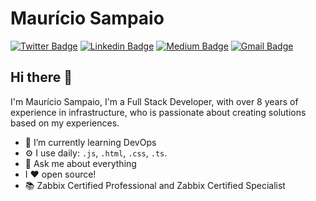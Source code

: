 # Maurício Sampaio 
[![Twitter Badge](https://img.shields.io/badge/-@mausampaio-1ca0f1?style=flat-square&labelColor=1ca0f1&logo=twitter&logoColor=white&link=https://twitter.com/mausampaio)](https://twitter.com/_Kunal_Raghav_) [![Linkedin Badge](https://img.shields.io/badge/-mausampaio-blue?style=flat-square&logo=Linkedin&logoColor=white&link=https://www.linkedin.com/in/mausampaio/)](https://www.linkedin.com/in/mausampaio/) [![Medium Badge](https://img.shields.io/badge/-@mausampaio-black?style=flat-square&labelColor=000000&logo=Medium&link=https://medium.com/@mausampaio/)](https://medium.com/@mausampaio/)
[![Gmail Badge](https://img.shields.io/badge/-mausampaio@gmail.com-c14438?style=flat-square&logo=Gmail&logoColor=white&link=mailto:mausampaio@gmail.com)](mailto:mausampaio@gmail.com)

## Hi there 👋

I'm Maurício Sampaio, I'm a Full Stack Developer, with over 8 years of experience in infrastructure,  who is passionate about creating solutions based on my experiences.

- 🌱 I’m currently learning DevOps
- ⚙️ I use daily: `.js`, `.html`, `.css`, `.ts`.
- 💬 Ask me about everything
- I :heart: open source!
- :books: Zabbix Certified Professional and Zabbix Certified Specialist
